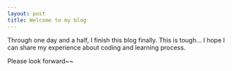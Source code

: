 ```yaml
---
layout: post
title: Welcome to my blog
---
```


Through one day and a half, I finish this blog finally. This is tough...
I hope I can share my experience about coding and learning process.

Please look forward~~

